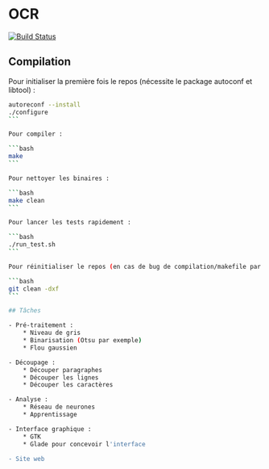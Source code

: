 # OCR

[![Build Status](https://magnum.travis-ci.com/dethi/ocr.svg?token=x9iDKPK5fQNGphzep8jS&branch=develop)](https://magnum.travis-ci.com/dethi/ocr)

## Compilation

Pour initialiser la première fois le repos (nécessite le package autoconf et libtool) :

````bash
autoreconf --install
./configure
```

Pour compiler :

```bash
make
```

Pour nettoyer les binaires :

```bash
make clean
```

Pour lancer les tests rapidement :

```bash
./run_test.sh
```

Pour réinitialiser le repos (en cas de bug de compilation/makefile par exemple) :

```bash
git clean -dxf
```

## Tâches

- Pré-traitement :
    * Niveau de gris
    * Binarisation (Otsu par exemple)
    * Flou gaussien

- Découpage :
    * Découper paragraphes
    * Découper les lignes
    * Découper les caractères

- Analyse :
    * Réseau de neurones
    * Apprentissage

- Interface graphique :
    * GTK
    * Glade pour concevoir l'interface

- Site web
